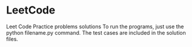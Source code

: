 # LeetCode
Leet Code Practice problems solutions
To run the programs, just use the python filename.py command.
The test cases are included in the solution files.
